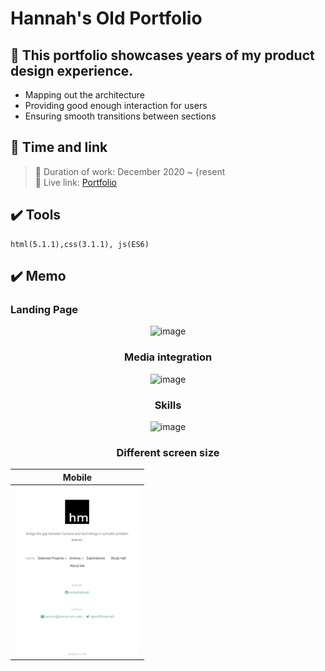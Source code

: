 # Hannah's Old Portfolio

## 📌 This portfolio showcases years of my product design experience.

- Mapping out the architecture
- Providing good enough interaction for users
- Ensuring smooth transitions between sections
  
## 📖 Time and link

> 📆 Duration of work: December 2020 ~ {resent </br>
> 🔗 Live link: [Portfolio](https://hannah-moon.github.io/home.html) </br>

## ✔️ Tools 

```
html(5.1.1),css(3.1.1), js(ES6)
```


## ✔️ Memo

### Landing Page
<div align="center">
<img width="500" alt="image" src="img/h_aboutMe.gif">

### Media integration
<div align="center">
<img width="500" alt="image" src="img/h_mediaIntegration.gif">

### Skills
<div align="center">
<img width="500" alt="image" src="img/h_aboutMe.gif">




### Different screen size

| Mobile                                                                                                     | 
| ---------------------------------------------------------------------------------------------------------- |
| <img width="200" alt="image" src="img/h_mobileView.gif"> |
